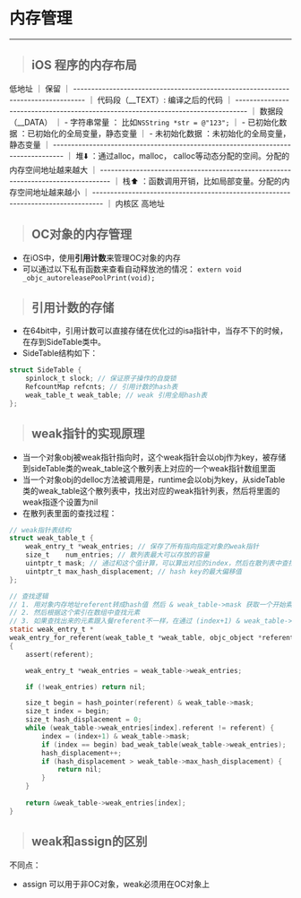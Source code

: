# 内存管理

---

> ## iOS 程序的内存布局

低地址
｜ 保留
｜ ---------------------------------------------------------------------------------
｜ 代码段（\_\_TEXT）: 编译之后的代码
｜ ---------------------------------------------------------------------------------
｜ 数据段（\_\_DATA）
｜ - 字符串常量 ： 比如`NSString *str = @"123";`
｜ - 已初始化数据 ：已初始化的全局变量，静态变量
｜ - 未初始化数据 ：未初始化的全局变量，静态变量
｜ ---------------------------------------------------------------------------------
｜ 堆⬇️ ：通过alloc，malloc， calloc等动态分配的空间。分配的内存空间地址越来越大
｜ ---------------------------------------------------------------------------------
｜ 栈⬆️ ：函数调用开销，比如局部变量。分配的内存空间地址越来越小
｜ ---------------------------------------------------------------------------------
｜ 内核区
高地址

> ## OC对象的内存管理

- 在iOS中，使用**引用计数**来管理OC对象的内存
- 可以通过以下私有函数来查看自动释放池的情况：
`extern void _objc_autoreleasePoolPrint(void);`

> ## 引用计数的存储

- 在64bit中，引用计数可以直接存储在优化过的isa指针中，当存不下的时候，在存到SideTable类中。
- SideTable结构如下：
```objectivec
struct SideTable {
    spinlock_t slock; // 保证原子操作的自旋锁
    RefcountMap refcnts; // 引用计数的hash表
    weak_table_t weak_table; // weak 引用全局hash表
};
```

> ## weak指针的实现原理

- 当一个对象obj被weak指针指向时，这个weak指针会以obj作为key，被存储到sideTable类的weak_table这个散列表上对应的一个weak指针数组里面
- 当一个对象obj的delloc方法被调用是，runtime会以obj为key，从sideTable类的weak_table这个散列表中，找出对应的weak指针列表，然后将里面的weak指逐个设置为nil
- 在散列表里面的查找过程：

```objectivec
// weak指针表结构
struct weak_table_t {
    weak_entry_t *weak_entries; // 保存了所有指向指定对象的weak指针
    size_t    num_entries; // 散列表最大可以存放的容量
    uintptr_t mask; // 通过和这个值计算，可以算出对应的index，然后在散列表中查找元素
    uintptr_t max_hash_displacement; // hash key的最大偏移值
};

// 查找逻辑
// 1. 用对象内存地址referent转成hash值 然后 & weak_table->mask 获取一个开始索引
// 2. 然后根据这个索引在数组中查找元素
// 3. 如果查找出来的元素跟入餐referent不一样，在通过 (index+1) & weak_table->mask 重新计算index，重新查找，直到查到对应的对象
static weak_entry_t *
weak_entry_for_referent(weak_table_t *weak_table, objc_object *referent)
{
    assert(referent);

    weak_entry_t *weak_entries = weak_table->weak_entries;

    if (!weak_entries) return nil;

    size_t begin = hash_pointer(referent) & weak_table->mask;
    size_t index = begin;
    size_t hash_displacement = 0;
    while (weak_table->weak_entries[index].referent != referent) {
        index = (index+1) & weak_table->mask;
        if (index == begin) bad_weak_table(weak_table->weak_entries);
        hash_displacement++;
        if (hash_displacement > weak_table->max_hash_displacement) {
            return nil;
        }
    }
    
    return &weak_table->weak_entries[index];
}
```

> ## weak和assign的区别

不同点：

* assign 可以用于非OC对象，weak必须用在OC对象上



